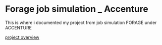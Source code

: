 # Forage job simulation _ Accenture
This is where i documented my project from job simulation FORAGE under ACCENTURE

[project overview](#project-overview)
